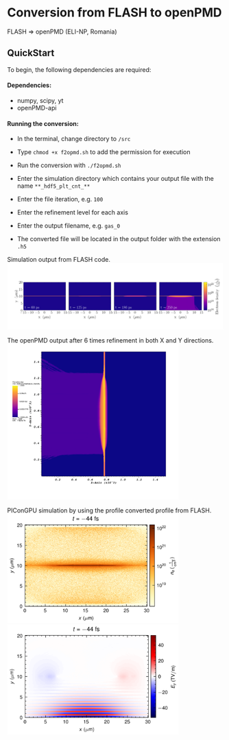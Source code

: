 Conversion from FLASH to openPMD
================================

FLASH => openPMD (ELI-NP, Romania)

## QuickStart
To begin, the following dependencies are required:

#### Dependencies:

- numpy, scipy, yt
- openPMD-api

#### Running the conversion:

- In the terminal, change directory to `/src`

- Type `chmod +x f2opmd.sh` to add the permission for execution

- Run the conversion with `./f2opmd.sh`
  
- Enter the simulation directory which contains your output file with the name `**_hdf5_plt_cnt_**`

- Enter the file iteration, e.g. `100`

- Enter the refinement level for each axis

- Enter the output filename, e.g. `gas_0`

- The converted file will be located in the output folder with the extension `.h5`

Simulation output from FLASH code.
<img src="Data/Figure1.png" alt="text" width="800"/>


The openPMD output after 6 times refinement in both X and Y directions.
<img src="src/output/visit0001.png" alt="text" width="400"/>


PIConGPU simulation by using the profile converted profile from FLASH.
<img src="src/output/dens_e_1018.png" alt="text" width="400"/> <img src="src/output/Ex_1018.png" alt="text" width="400"/>
